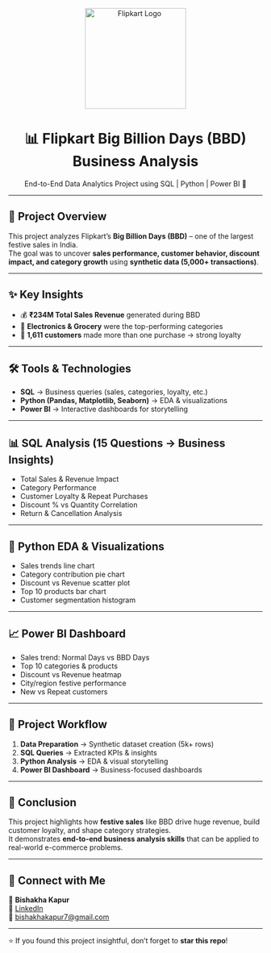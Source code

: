 <p align="center">
  <img src="https://upload.wikimedia.org/wikipedia/commons/thumb/c/c3/Flipkart_logo.png/320px-Flipkart_logo.png" width="200" alt="Flipkart Logo"/>
</p>

<h1 align="center">📊 Flipkart Big Billion Days (BBD) Business Analysis</h1>  
<p align="center">End-to-End Data Analytics Project using SQL | Python | Power BI 🚀</p>

---

## 🔎 Project Overview
This project analyzes Flipkart’s **Big Billion Days (BBD)** – one of the largest festive sales in India.  
The goal was to uncover **sales performance, customer behavior, discount impact, and category growth** using **synthetic data (5,000+ transactions)**.

---

## ✨ Key Insights
- 💰 **₹234M Total Sales Revenue** generated during BBD  
- 🛒 **Electronics & Grocery** were the top-performing categories  
- 👥 **1,611 customers** made more than one purchase → strong loyalty  

---

## 🛠 Tools & Technologies
- **SQL** → Business queries (sales, categories, loyalty, etc.)  
- **Python (Pandas, Matplotlib, Seaborn)** → EDA & visualizations  
- **Power BI** → Interactive dashboards for storytelling  

---

## 📊 SQL Analysis (15 Questions → Business Insights)
- Total Sales & Revenue Impact  
- Category Performance  
- Customer Loyalty & Repeat Purchases  
- Discount % vs Quantity Correlation  
- Return & Cancellation Analysis  

---

## 🐍 Python EDA & Visualizations
- Sales trends line chart  
- Category contribution pie chart  
- Discount vs Revenue scatter plot  
- Top 10 products bar chart  
- Customer segmentation histogram  

---

## 📈 Power BI Dashboard
- Sales trend: Normal Days vs BBD Days  
- Top 10 categories & products  
- Discount vs Revenue heatmap  
- City/region festive performance  
- New vs Repeat customers  

---

## 🚀 Project Workflow
1. **Data Preparation** → Synthetic dataset creation (5k+ rows)  
2. **SQL Queries** → Extracted KPIs & insights  
3. **Python Analysis** → EDA & visual storytelling  
4. **Power BI Dashboard** → Business-focused dashboards  

---

## 📌 Conclusion
This project highlights how **festive sales** like BBD drive huge revenue, build customer loyalty, and shape category strategies.  
It demonstrates **end-to-end business analysis skills** that can be applied to real-world e-commerce problems.  

---

## 🤝 Connect with Me
👤 **Bishakha Kapur**  
🔗 [LinkedIn](https://www.linkedin.com/in/bishakhakapur)  
📧 bishakhakapur7@gmail.com  

---

⭐ If you found this project insightful, don’t forget to **star this repo**!

